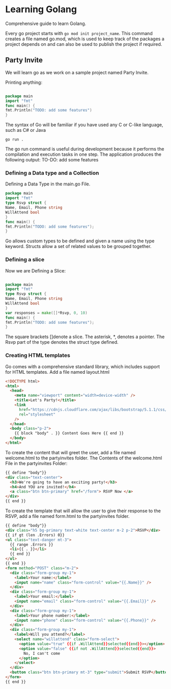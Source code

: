 # Learning Golang

Comprehensive guide to learn Golang.

Every go project starts with `go mod init project_name`. This command creates a file named go.mod, which is used to keep track of the packages a project
depends on and can also be used to publish the project if required.

## Party Invite

We will learn go as we work on a sample project named Party Invite.

Printing anything:

```go

package main
import "fmt"
func main() {
fmt.Println("TODO: add some features")
}

```

The syntax of Go will be familiar if you have used any C or C-like language, such as C# or Java

`go run .`

The go run command is useful during development because it performs the compilation and execution tasks in one step. The application produces the following output:
TO-DO: add some features

### Defining a Data type and a Collection

Defining a Data Type in the main.go File.

```go
package main
import "fmt"
type Rsvp struct {
Name, Email, Phone string
WillAttend bool
}
func main() {
fmt.Println("TODO: add some features");
}

```

Go allows custom types to be defined and given a name using the type keyword. Structs allow a set of related values to be grouped together.

### Defining a slice

Now we are Defining a Slice:

```go

package main
import "fmt"
type Rsvp struct {
Name, Email, Phone string
WillAttend bool
}
var responses = make([]*Rsvp, 0, 10)
func main() {
fmt.Println("TODO: add some features");
}

```

The square brackets []denote a slice. The asterisk, \*, denotes a pointer. The Rsvp part of the type denotes the struct type defined.

### Creating HTML templates

Go comes with a comprehensive standard library, which includes support for HTML templates. Add a file named layout.html

```html
<!DOCTYPE html>
<html>
  <head>
    <meta name="viewport" content="width=device-width" />
    <title>Let's Party!</title>
    <link
      href="https://cdnjs.cloudflare.com/ajax/libs/bootstrap/5.1.1/css/bootstrap.min.css"
      rel="stylesheet"
    />
  </head>
  <body class="p-2">
    {{ block "body" . }} Content Goes Here {{ end }}
  </body>
</html>
```

To create the content that will greet the user, add a file named welcome.html to the partyinvites folder. The Contents of the welcome.html File in the partyinvites Folder:

```html
{{ define "body"}}
<div class="text-center">
  <h3>We're going to have an exciting party!</h3>
  <h4>And YOU are invited!</h4>
  <a class="btn btn-primary" href="/form"> RSVP Now </a>
</div>
{{ end }}
```

To create the template that will allow the user to give their response to the RSVP, add a file named form.html to the partyinvites folder.

```html
{{ define "body"}}
<div class="h5 bg-primary text-white text-center m-2 p-2">RSVP</div>
{{ if gt (len .Errors) 0}}
<ul class="text-danger mt-3">
  {{ range .Errors }}
  <li>{{ . }}</li>
  {{ end }}
</ul>
{{ end }}
<form method="POST" class="m-2">
  <div class="form-group my-1">
    <label>Your name:</label>
    <input name="name" class="form-control" value="{{.Name}}" />
  </div>
  <div class="form-group my-1">
    <label>Your email:</label>
    <input name="email" class="form-control" value="{{.Email}}" />
  </div>
  <div class="form-group my-1">
    <label>Your phone number:</label>
    <input name="phone" class="form-control" value="{{.Phone}}" />
  </div>
  <div class="form-group my-1">
    <label>Will you attend?</label>
    <select name="willattend" class="form-select">
      <option value="true" {{if .WillAttend}}selected{{end}}></option>
      <option value="false" {{if not .WillAttend}}selected{{end}}>
        No, I can't come
      </option>
    </select>
  </div>
  <button class="btn btn-primary mt-3" type="submit">Submit RSVP</button>
</form>
{{ end }}
```
